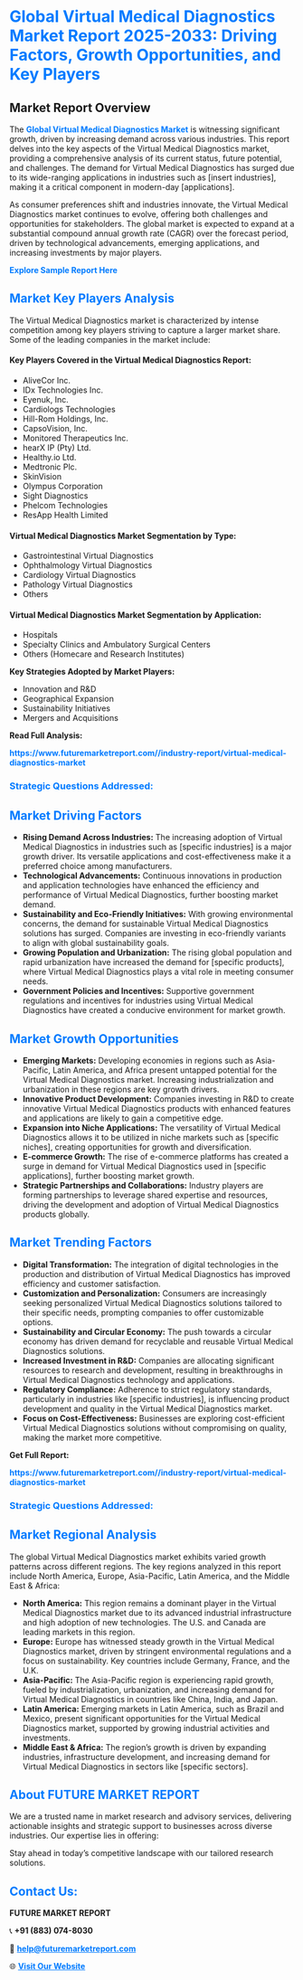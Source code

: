 <h1 style="color: #007BFF;">Global Virtual Medical Diagnostics Market Report 2025-2033: Driving Factors, Growth Opportunities, and Key Players</h1>

<section id="overview">
<h2>Market Report Overview</h2>
<p>The <a href="https://www.futuremarketreport.com//industry-report/virtual-medical-diagnostics-market" style="color: #007BFF; text-decoration: none;"><strong>Global Virtual Medical Diagnostics Market</strong></a> is witnessing significant growth, driven by increasing demand across various industries. This report delves into the key aspects of the Virtual Medical Diagnostics market, providing a comprehensive analysis of its current status, future potential, and challenges. The demand for Virtual Medical Diagnostics has surged due to its wide-ranging applications in industries such as [insert industries], making it a critical component in modern-day [applications].</p>
<p>As consumer preferences shift and industries innovate, the Virtual Medical Diagnostics market continues to evolve, offering both challenges and opportunities for stakeholders. The global market is expected to expand at a substantial compound annual growth rate (CAGR) over the forecast period, driven by technological advancements, emerging applications, and increasing investments by major players.</p>
</section>

<section id="overview">
<p><a href="https://www.futuremarketreport.com//request-sample/reportId=79465" style="color: #007BFF; text-decoration: none;"><strong>Explore Sample Report Here</strong></a></p>
</section>

<section id="key-players">
<h2 style="color: #007BFF;">Market Key Players Analysis</h2>
<p>The Virtual Medical Diagnostics market is characterized by intense competition among key players striving to capture a larger market share. Some of the leading companies in the market include:</p>
<h4>Key Players Covered in the Virtual Medical Diagnostics Report:</h4>
<ul><li>AliveCor Inc.</li><li>IDx Technologies Inc.</li><li>Eyenuk, Inc.</li><li>Cardiologs Technologies</li><li>Hill-Rom Holdings, Inc.</li><li>CapsoVision, Inc.</li><li>Monitored Therapeutics Inc.</li><li>hearX IP (Pty) Ltd.</li><li>Healthy.io Ltd.</li><li>Medtronic Plc.</li><li>SkinVision</li><li>Olympus Corporation</li><li>Sight Diagnostics</li><li>Phelcom Technologies</li><li>ResApp Health Limited</li></ul>
<h4>Virtual Medical Diagnostics Market Segmentation by Type:</h4>
<ul><li>Gastrointestinal Virtual Diagnostics</li><li>Ophthalmology Virtual Diagnostics</li><li>Cardiology Virtual Diagnostics</li><li>Pathology Virtual Diagnostics</li><li>Others</li></ul>

<h4>Virtual Medical Diagnostics Market Segmentation by Application:</h4>
<ul><li>Hospitals</li><li>Specialty Clinics and Ambulatory Surgical Centers</li><li>Others (Homecare and Research Institutes)</li></ul>
<p><strong>Key Strategies Adopted by Market Players:</strong></p>
<ul>
<li>Innovation and R&D</li>
<li>Geographical Expansion</li>
<li>Sustainability Initiatives</li>
<li>Mergers and Acquisitions</li>
</ul>
</section>

<section>
<p><strong>Read Full Analysis: </strong></p><a href="https://www.futuremarketreport.com//industry-report/virtual-medical-diagnostics-market" style="color: #007BFF; text-decoration: none;"><strong>https://www.futuremarketreport.com//industry-report/virtual-medical-diagnostics-market</strong></a>
<h3 style="color: #007BFF;">Strategic Questions Addressed:</h3>
</section>

<section id="driving-factors">
<h2 style="color: #007BFF;">Market Driving Factors</h2>
<ul>
<li><strong>Rising Demand Across Industries:</strong> The increasing adoption of Virtual Medical Diagnostics in industries such as [specific industries] is a major growth driver. Its versatile applications and cost-effectiveness make it a preferred choice among manufacturers.</li>
<li><strong>Technological Advancements:</strong> Continuous innovations in production and application technologies have enhanced the efficiency and performance of Virtual Medical Diagnostics, further boosting market demand.</li>
<li><strong>Sustainability and Eco-Friendly Initiatives:</strong> With growing environmental concerns, the demand for sustainable Virtual Medical Diagnostics solutions has surged. Companies are investing in eco-friendly variants to align with global sustainability goals.</li>
<li><strong>Growing Population and Urbanization:</strong> The rising global population and rapid urbanization have increased the demand for [specific products], where Virtual Medical Diagnostics plays a vital role in meeting consumer needs.</li>
<li><strong>Government Policies and Incentives:</strong> Supportive government regulations and incentives for industries using Virtual Medical Diagnostics have created a conducive environment for market growth.</li>
</ul>
</section>

<section id="growth-opportunities">
<h2 style="color: #007BFF;">Market Growth Opportunities</h2>
<ul>
<li><strong>Emerging Markets:</strong> Developing economies in regions such as Asia-Pacific, Latin America, and Africa present untapped potential for the Virtual Medical Diagnostics market. Increasing industrialization and urbanization in these regions are key growth drivers.</li>
<li><strong>Innovative Product Development:</strong> Companies investing in R&D to create innovative Virtual Medical Diagnostics products with enhanced features and applications are likely to gain a competitive edge.</li>
<li><strong>Expansion into Niche Applications:</strong> The versatility of Virtual Medical Diagnostics allows it to be utilized in niche markets such as [specific niches], creating opportunities for growth and diversification.</li>
<li><strong>E-commerce Growth:</strong> The rise of e-commerce platforms has created a surge in demand for Virtual Medical Diagnostics used in [specific applications], further boosting market growth.</li>
<li><strong>Strategic Partnerships and Collaborations:</strong> Industry players are forming partnerships to leverage shared expertise and resources, driving the development and adoption of Virtual Medical Diagnostics products globally.</li>
</ul>
</section>

<section id="trending-factors">
<h2 style="color: #007BFF;">Market Trending Factors</h2>
<ul>
<li><strong>Digital Transformation:</strong> The integration of digital technologies in the production and distribution of Virtual Medical Diagnostics has improved efficiency and customer satisfaction.</li>
<li><strong>Customization and Personalization:</strong> Consumers are increasingly seeking personalized Virtual Medical Diagnostics solutions tailored to their specific needs, prompting companies to offer customizable options.</li>
<li><strong>Sustainability and Circular Economy:</strong> The push towards a circular economy has driven demand for recyclable and reusable Virtual Medical Diagnostics solutions.</li>
<li><strong>Increased Investment in R&D:</strong> Companies are allocating significant resources to research and development, resulting in breakthroughs in Virtual Medical Diagnostics technology and applications.</li>
<li><strong>Regulatory Compliance:</strong> Adherence to strict regulatory standards, particularly in industries like [specific industries], is influencing product development and quality in the Virtual Medical Diagnostics market.</li>
<li><strong>Focus on Cost-Effectiveness:</strong> Businesses are exploring cost-efficient Virtual Medical Diagnostics solutions without compromising on quality, making the market more competitive.</li>
</ul>
</section>

<section>
<p><strong>Get Full Report: </strong></p><a href="https://www.futuremarketreport.com//industry-report/virtual-medical-diagnostics-market" style="color: #007BFF; text-decoration: none;"><strong>https://www.futuremarketreport.com//industry-report/virtual-medical-diagnostics-market</strong></a>
<h3 style="color: #007BFF;">Strategic Questions Addressed:</h3>
</section>


<section id="regional-analysis">
<h2 style="color: #007BFF;">Market Regional Analysis</h2>
<p>The global Virtual Medical Diagnostics market exhibits varied growth patterns across different regions. The key regions analyzed in this report include North America, Europe, Asia-Pacific, Latin America, and the Middle East & Africa:</p>
<ul>
<li><strong>North America:</strong> This region remains a dominant player in the Virtual Medical Diagnostics market due to its advanced industrial infrastructure and high adoption of new technologies. The U.S. and Canada are leading markets in this region.</li>
<li><strong>Europe:</strong> Europe has witnessed steady growth in the Virtual Medical Diagnostics market, driven by stringent environmental regulations and a focus on sustainability. Key countries include Germany, France, and the U.K.</li>
<li><strong>Asia-Pacific:</strong> The Asia-Pacific region is experiencing rapid growth, fueled by industrialization, urbanization, and increasing demand for Virtual Medical Diagnostics in countries like China, India, and Japan.</li>
<li><strong>Latin America:</strong> Emerging markets in Latin America, such as Brazil and Mexico, present significant opportunities for the Virtual Medical Diagnostics market, supported by growing industrial activities and investments.</li>
<li><strong>Middle East & Africa:</strong> The region’s growth is driven by expanding industries, infrastructure development, and increasing demand for Virtual Medical Diagnostics in sectors like [specific sectors].</li>
</ul>
</section>

<footer>
<h2 style="color: #007BFF;">About FUTURE MARKET REPORT</h2>
<p>We are a trusted name in market research and advisory services, delivering actionable insights and strategic support to businesses across diverse industries. Our expertise lies in offering:</p>

<p>Stay ahead in today’s competitive landscape with our tailored research solutions.</p>

<h2 style="color: #007BFF;">Contact Us:</h2>
<p><strong>FUTURE MARKET REPORT</strong></p>
<p>📞 <strong>+91 (883) 074-8030</strong></p>
<p>📧 <strong><a href="mailto:help@futuremarketreport.com" style="color: #007BFF;">help@futuremarketreport.com</a></strong></p>
<p>🌐 <strong><a href="https://www.futuremarketreport.com/" style="color: #007BFF;">Visit Our Website</a></strong></p>
</footer>
